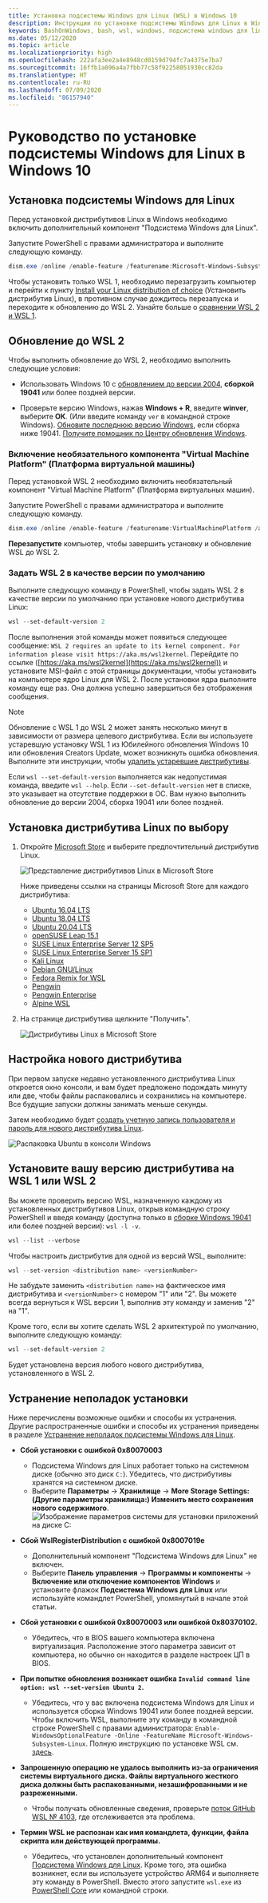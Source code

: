 ```yaml
---
title: Установка подсистемы Windows для Linux (WSL) в Windows 10
description: Инструкции по установке подсистемы Windows для Linux в Windows 10.
keywords: BashOnWindows, bash, wsl, windows, подсистема windows для linux, windowssubsystem, ubuntu, debian, suse, windows 10, установка, включить, WSL2, версия 2
ms.date: 05/12/2020
ms.topic: article
ms.localizationpriority: high
ms.openlocfilehash: 222afa3ee2a4e8948cd0159d794fc7a4375e7ba7
ms.sourcegitcommit: 16ffb1a096a4a7fbb77c58f92258051930cc82da
ms.translationtype: HT
ms.contentlocale: ru-RU
ms.lasthandoff: 07/09/2020
ms.locfileid: "86157940"
---
```

# <a name="windows-subsystem-for-linux-installation-guide-for-windows-10"></a>Руководство по установке подсистемы Windows для Linux в Windows 10

## <a name="install-the-windows-subsystem-for-linux"></a>Установка подсистемы Windows для Linux

Перед установкой дистрибутивов Linux в Windows необходимо включить дополнительный компонент "Подсистема Windows для Linux".

Запустите PowerShell с правами администратора и выполните следующую команду.

```powershell
dism.exe /online /enable-feature /featurename:Microsoft-Windows-Subsystem-Linux /all /norestart
```

Чтобы установить только WSL 1, необходимо перезагрузить компьютер и перейти к пункту [Install your Linux distribution of choice](./install-win10.md#install-your-linux-distribution-of-choice) (Установить дистрибутив Linux), в противном случае дождитесь перезапуска и переходите к обновлению до WSL 2. Узнайте больше о [сравнении WSL 2 и WSL 1](./compare-versions.md).

## <a name="update-to-wsl-2"></a>Обновление до WSL 2

Чтобы выполнить обновление до WSL 2, необходимо выполнить следующие условия:

- Использовать Windows 10 с [обновлением до версии 2004](ms-settings:windowsupdate), **сборкой 19041** или более поздней версии.

- Проверьте версию Windows, нажав **Windows + R**, введите **winver**, выберите **ОК**. (Или введите команду `ver` в командной строке Windows). [Обновите последнюю версию Windows](ms-settings:windowsupdate), если сборка ниже 19041. [Получите помощник по Центру обновления Windows](https://www.microsoft.com/software-download/windows10).

### <a name="enable-the-virtual-machine-platform-optional-component"></a>Включение необязательного компонента "Virtual Machine Platform" (Платформа виртуальной машины)

Перед установкой WSL 2 необходимо включить необязательный компонент "Virtual Machine Platform" (Платформа виртуальных машин).

Запустите PowerShell с правами администратора и выполните следующую команду.

```powershell
dism.exe /online /enable-feature /featurename:VirtualMachinePlatform /all /norestart
```

**Перезапустите** компьютер, чтобы завершить установку и обновление WSL до WSL 2.

### <a name="set-wsl-2-as-your-default-version"></a>Задать WSL 2 в качестве версии по умолчанию

Выполните следующую команду в PowerShell, чтобы задать WSL 2 в качестве версии по умолчанию при установке нового дистрибутива Linux:

```powershell
wsl --set-default-version 2
```

После выполнения этой команды может появиться следующее сообщение: `WSL 2 requires an update to its kernel component. For information please visit https://aka.ms/wsl2kernel`. Перейдите по ссылке ([https://aka.ms/wsl2kernel](https://aka.ms/wsl2kernel)) и установите MSI-файл с этой страницы документации, чтобы установить на компьютере ядро Linux для WSL 2. После установки ядра выполните команду еще раз. Она должна успешно завершиться без отображения сообщения. 

> [!NOTE]
> Обновление с WSL 1 до WSL 2 может занять несколько минут в зависимости от размера целевого дистрибутива. Если вы используете устаревшую установку WSL 1 из Юбилейного обновления Windows 10 или обновления Creators Update, может возникнуть ошибка обновления. Выполните эти инструкции, чтобы [удалить устаревшие дистрибутивы](https://docs.microsoft.com/windows/wsl/install-legacy#uninstallingremoving-the-legacy-distro). 
>
> Если `wsl --set-default-version` выполняется как недопустимая команда, введите `wsl --help`. Если `--set-default-version` нет в списке, это указывает на отсутствие поддержки в ОС. Вам нужно выполнить обновление до версии 2004, сборка 19041 или более поздней.

## <a name="install-your-linux-distribution-of-choice"></a>Установка дистрибутива Linux по выбору

1. Откройте [Microsoft Store](https://aka.ms/wslstore) и выберите предпочтительный дистрибутив Linux.

    ![Представление дистрибутивов Linux в Microsoft Store](media/store.png)

    Ниже приведены ссылки на страницы Microsoft Store для каждого дистрибутива:

    - [Ubuntu 16.04 LTS](https://www.microsoft.com/store/apps/9pjn388hp8c9)
    - [Ubuntu 18.04 LTS](https://www.microsoft.com/store/apps/9N9TNGVNDL3Q)
    - [Ubuntu 20.04 LTS](https://www.microsoft.com/store/apps/9n6svws3rx71)
    - [openSUSE Leap 15.1](https://www.microsoft.com/store/apps/9NJFZK00FGKV)
    - [SUSE Linux Enterprise Server 12 SP5](https://www.microsoft.com/store/apps/9MZ3D1TRP8T1)
    - [SUSE Linux Enterprise Server 15 SP1](https://www.microsoft.com/store/apps/9PN498VPMF3Z)
    - [Kali Linux](https://www.microsoft.com/store/apps/9PKR34TNCV07)
    - [Debian GNU/Linux](https://www.microsoft.com/store/apps/9MSVKQC78PK6)
    - [Fedora Remix for WSL](https://www.microsoft.com/store/apps/9n6gdm4k2hnc)
    - [Pengwin](https://www.microsoft.com/store/apps/9NV1GV1PXZ6P)
    - [Pengwin Enterprise](https://www.microsoft.com/store/apps/9N8LP0X93VCP)
    - [Alpine WSL](https://www.microsoft.com/store/apps/9p804crf0395)

2. На странице дистрибутива щелкните "Получить".

    ![Дистрибутивы Linux в Microsoft Store](media/UbuntuStore.png)

## <a name="set-up-a-new-distribution"></a>Настройка нового дистрибутива

При первом запуске недавно установленного дистрибутива Linux откроется окно консоли, и вам будет предложено подождать минуту или две, чтобы файлы распаковались и сохранились на компьютере. Все будущие запуски должны занимать меньше секунды.

Затем необходимо будет [создать учетную запись пользователя и пароль для нового дистрибутива Linux](./user-support.md).

![Распаковка Ubuntu в консоли Windows](media/UbuntuInstall.png)

## <a name="set-your-distribution-version-to-wsl-1-or-wsl-2"></a>Установите вашу версию дистрибутива на WSL 1 или WSL 2

Вы можете проверить версию WSL, назначенную каждому из установленных дистрибутивов Linux, открыв командную строку PowerShell и введя команду (доступна только в [сборке Windows 19041](ms-settings:windowsupdate) или более поздней версии): `wsl -l -v`.

```powershell
wsl --list --verbose
```

Чтобы настроить дистрибутив для одной из версий WSL, выполните:

```powershell
wsl --set-version <distribution name> <versionNumber>
```

Не забудьте заменить `<distribution name>` на фактическое имя дистрибутива и `<versionNumber>` с номером "1" или "2". Вы можете всегда вернуться к WSL версии 1, выполнив эту команду и заменив "2" на "1".

Кроме того, если вы хотите сделать WSL 2 архитектурой по умолчанию, выполните следующую команду:

```powershell
wsl --set-default-version 2
```

Будет установлена версия любого нового дистрибутива, установленного в WSL 2.

## <a name="troubleshooting-installation"></a>Устранение неполадок установки

Ниже перечислены возможные ошибки и способы их устранения. Другие распространенные ошибки и способы их устранения приведены в разделе [Устранение неполадок подсистемы Windows для Linux](troubleshooting.md).

- **Сбой установки с ошибкой 0x80070003**
  - Подсистема Windows для Linux работает только на системном диске (обычно это диск `C:`). Убедитесь, что дистрибутивы хранятся на системном диске.  
  - Выберите **Параметры** -> **Хранилище** -> **More Storage Settings: (Другие параметры хранилища:) Изменить место сохранения нового содержимого**.
    ![Изображение параметров системы для установки приложений на диске C:](media/AppStorage.png)

- **Сбой WslRegisterDistribution с ошибкой 0x8007019e**
  - Дополнительный компонент "Подсистема Windows для Linux" не включен.
  - Выберите **Панель управления** -> **Программы и компоненты** -> **Включение или отключение компонентов Windows** и установите флажок **Подсистема Windows для Linux** или используйте командлет PowerShell, упомянутый в начале этой статьи.

- **Сбой установки с ошибкой 0x80070003 или ошибкой 0x80370102.**
  - Убедитесь, что в BIOS вашего компьютера включена виртуализация. Расположение этого параметра зависит от компьютера, но обычно он находится в разделе настроек ЦП в BIOS.

- **При попытке обновления возникает ошибка `Invalid command line option: wsl --set-version Ubuntu 2`.**
  - Убедитесь, что у вас включена подсистема Windows для Linux и используется сборка Windows 19041 или более поздней версии. Чтобы включить WSL, выполните эту команду в командной строке PowerShell с правами администратора: `Enable-WindowsOptionalFeature -Online -FeatureName Microsoft-Windows-Subsystem-Linux`. Полную инструкцию по установке WSL см. [здесь](./install-win10.md).

- **Запрошенную операцию не удалось выполнить из-за ограничения системы виртуального диска. Файлы виртуального жесткого диска должны быть распакованными, незашифрованными и не разреженными.**
  - Чтобы получать обновленные сведения, проверьте [поток GitHub WSL № 4103](https://github.com/microsoft/WSL/issues/4103), где отслеживается эта проблема.

- **Термин WSL не распознан как имя командлета, функции, файла скрипта или действующей программы.**
  - Убедитесь, что установлен дополнительный компонент [Подсистема Windows для Linux](./install-win10.md#enable-the-virtual-machine-platform-optional-component). Кроме того, эта ошибка возникнет, если вы используете устройство ARM64 и выполняете эту команду в PowerShell. Вместо этого запустите `wsl.exe` из [PowerShell Core](https://docs.microsoft.com/powershell/scripting/install/installing-powershell-core-on-windows?view=powershell-6) или командной строки.
